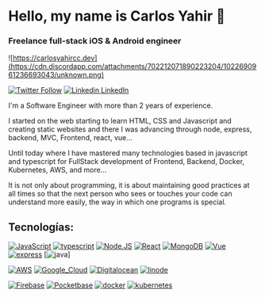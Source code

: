 # Hello, my name is Carlos Yahir 👋
### Freelance full-stack iOS & Android engineer

![https://carlosyahircc.dev](https://cdn.discordapp.com/attachments/702212071890223204/1022690961236693043/unknown.png)




[![Twitter Follow](https://img.shields.io/twitter/url?url=https://twitter.com/carlosyahircc)](https://twitter.com/carlosyahircc)
[![Linkedin](https://i.stack.imgur.com/gVE0j.png) LinkedIn](https://www.linkedin.com/in/carlosyahircc/)
&nbsp;

I'm a Software Engineer with more than 2 years of experience.

I started on the web starting to learn HTML, CSS and Javascript and creating static websites and there I was advancing through node, express, backend, MVC, Frontend, react, vue...

Until today where I have mastered many technologies based in javascript and typescript for FullStack development of Frontend, Backend, Docker, Kubernetes, AWS, and more...

It is not only about programming, it is about maintaining good practices at all times so that the next person who sees or touches your code can understand more easily, the way in which one programs is special.
## Tecnologías:




[![JavaScript](https://img.shields.io/badge/JavaScript-F7DF1E?style=for-the-badge&logo=javascript&logoColor=&labelColor=101010)]()
[![typescript](https://img.shields.io/badge/typescript-187fed?style=for-the-badge&logo=typescript&logoColor=187fed&labelColor=101010)]()
[![Node.JS](https://img.shields.io/badge/Node.JS-339933?style=for-the-badge&logo=node.js&logoColor=339933&labelColor=101010)]()
[![React](https://img.shields.io/badge/react-61DAFB?style=for-the-badge&logo=react&logoColor=61DAFB&labelColor=101010)]()
[![MongoDB](https://img.shields.io/badge/MongoDB-47A248?style=for-the-badge&logo=mongodb&logoColor=47A248&labelColor=101010)]()
[![Vue](https://img.shields.io/badge/vue.js-4FC08D?style=for-the-badge&logo=vue.js&logoColor=4FC08D&labelColor=101010)]()
[![express](https://img.shields.io/badge/express-000000?style=for-the-badge&logo=express&logoColor=4FC08D&labelColor=101010)]()
[![java](https://img.shields.io/badge/Java-ED8B00?style=for-the-badge&logo=java&logoColor=white)]
<br />

[![AWS](https://img.shields.io/badge/AWS-232F3E?style=for-the-badge&logo=amazon-aws&logoColor=white&labelColor=101010)]()
[![Google_Cloud](https://img.shields.io/badge/Google_Cloud-4285F4?style=for-the-badge&logo=googlecloud&logoColor=4285F4&labelColor=101010)]()
[![Digitalocean](https://img.shields.io/badge/digitalocean-0f76b5?style=for-the-badge&logo=digitalocean&logoColor=0f76b5&labelColor=101010)]()
[![linode](https://img.shields.io/badge/linode-00A95C?style=for-the-badge&logo=linode&logoColor=00A95C&labelColor=101010)]()
<br>

[![Firebase](https://img.shields.io/badge/Firebase-FFCA28?style=for-the-badge&logo=firebase&logoColor=FFCA28&labelColor=101010)]()
[![Pocketbase](https://img.shields.io/badge/pocketbase-B8DBE4?style=for-the-badge&logo=pocketbase&logoColor=B8DBE4&labelColor=101010)]()
[![docker](https://img.shields.io/badge/docker-2496ED?style=for-the-badge&logo=docker&logoColor=2496ED&labelColor=101010)]()
[![kubernetes](https://img.shields.io/badge/kubernetes-326CE5?style=for-the-badge&logo=kubernetes&logoColor=326CE5&labelColor=101010)]()
